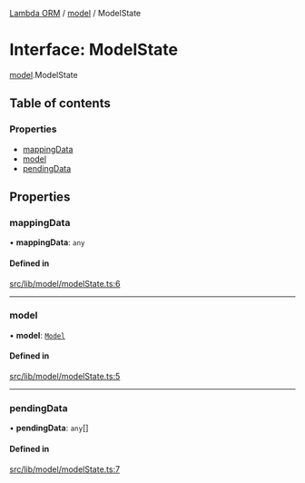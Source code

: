 [Lambda ORM](../README.md) / [model](../modules/model.md) / ModelState

# Interface: ModelState

[model](../modules/model.md).ModelState

## Table of contents

### Properties

- [mappingData](model.ModelState.md#mappingdata)
- [model](model.ModelState.md#model)
- [pendingData](model.ModelState.md#pendingdata)

## Properties

### mappingData

• **mappingData**: `any`

#### Defined in

[src/lib/model/modelState.ts:6](https://github.com/FlavioLionelRita/lambda-orm/blob/8e54723/src/lib/model/modelState.ts#L6)

___

### model

• **model**: [`Model`](model.Model.md)

#### Defined in

[src/lib/model/modelState.ts:5](https://github.com/FlavioLionelRita/lambda-orm/blob/8e54723/src/lib/model/modelState.ts#L5)

___

### pendingData

• **pendingData**: `any`[]

#### Defined in

[src/lib/model/modelState.ts:7](https://github.com/FlavioLionelRita/lambda-orm/blob/8e54723/src/lib/model/modelState.ts#L7)
